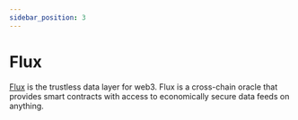 ```yaml
---
sidebar_position: 3
---
```


# Flux

[Flux](https://runonflux.io/) is the trustless data layer for web3. Flux is a cross-chain oracle that provides smart contracts with access to economically secure data feeds on anything.
